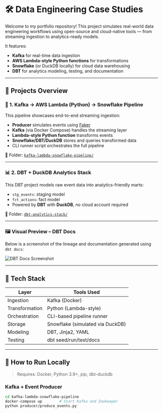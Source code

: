 # 🛠️ Data Engineering Case Studies

Welcome to my portfolio repository! This project simulates real-world data engineering workflows using open-source and cloud-native tools — from streaming ingestion to analytics-ready models.

It features:
- **Kafka** for real-time data ingestion
- **AWS Lambda-style Python functions** for transformations
- **Snowflake** (or DuckDB locally) for cloud data warehousing
- **DBT** for analytics modeling, testing, and documentation

---

## 🚀 Projects Overview

### 📡 1. Kafka → AWS Lambda (Python) → Snowflake Pipeline

This pipeline showcases end-to-end streaming ingestion:
- **Producer** simulates events using [Faker](https://faker.readthedocs.io/)
- **Kafka** (via Docker Compose) handles the streaming layer
- **Lambda-style Python function** transforms events
- **Snowflake/DBT/DuckDB** stores and queries transformed data
- CLI runner script orchestrates the full pipeline

📂 Folder: [`kafka-lambda-snowflake-pipeline/`](./kafka-lambda-snowflake-pipeline)

---

### 📊 2. DBT + DuckDB Analytics Stack

This DBT project models raw event data into analytics-friendly marts:
- `stg_events`: staging model
- `fct_actions`: fact model
- Powered by **DBT** with **DuckDB**, no cloud account required

📂 Folder: [`dbt-analytics-stack/`](./dbt-analytics-stack)

---

### 🖼️ Visual Preview – DBT Docs

Below is a screenshot of the lineage and documentation generated using `dbt docs`:

![DBT Docs Screenshot](![image](https://github.com/user-attachments/assets/54aa7cec-6c3c-43a2-ae41-62488f808291))

---

## 🧱 Tech Stack

| Layer         | Tools Used                                      |
|---------------|--------------------------------------------------|
| Ingestion     | Kafka (Docker)                                  |
| Transformation| Python (Lambda-style)                           |
| Orchestration | CLI-based pipeline runner                       |
| Storage       | Snowflake (simulated via DuckDB)                |
| Modeling      | DBT, Jinja2, YAML                               |
| Testing       | dbt seed/run/test/docs                          |

---

## 🧪 How to Run Locally

> Requires: Docker, Python 3.9+, pip, dbt-duckdb

### Kafka + Event Producer

```bash
cd kafka-lambda-snowflake-pipeline
docker-compose up        # Start Kafka and Zookeeper
python producer/produce_events.py
